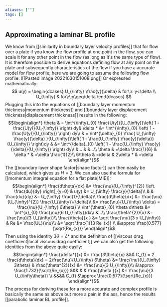 ```yaml
---
aliases: [""]
tags: []
---
```


## Approximating a laminar BL profile
We know from [[similarity in boundary layer velocity profiles]] that for flow over a plate if you know the flow profile at one point in the flow, you can scale it for any other point in the flow (as long as it's the same type of flow). It is therefore possible to derive equations defining flow at any point on the plate and subsequently characteristics of the flow if you have a accurate model for flow profile; here we are going to assume the following flow profile:
![[Pasted image 20221030151008.png]]
Or expressed mathematically:
$$ u(y) = \begin{dcases} U_{\infty} \frac{y}{\delta} & for\:\: y<\delta \\ U_{\infty}  & for\:\:y\geq\delta \end{dcases} $$
Plugging this into the equations of [[boundary layer momentum thickness|momentum thickness]] and [[boundary layer displacement thickness|displacement thickness]] results in the following:
$$\begin{align*}
\theta & = \int^{\infty}_{0} \frac{U(y)}{U_{\infty}}\left( 1 - \frac{U(y)}{U_{\infty}} \right) dy& \delta * &= \int^{\infty}_{0} \left( 1 - \frac{U(y)}{U_{\infty}} \right) dy\\
  & = \int^{\delta}_{0} \frac{ U_{\infty} \frac{y}{\delta} }{U_{\infty}}\left( 1 - \frac{U_{\infty} \frac{y}{\delta}}{U_{\infty}} \right)dy &    &= \int^{\delta}_{0} \left( 1 - \frac{U_{\infty} \frac{y}{\delta}}{U_{\infty}} \right) dy\\
&... & &...\\
\theta & =\delta \frac{1}{6} & \delta * & =\delta \frac{1}{2}\\
6\theta & =\delta  & 2\delta * & =\delta 
\end{align*}$$
The [[boundary layer shape factor|shape factor]] can then easily be calculated, which gives us $H=3$. We can also use the formula for [[momentum integral equation for a flat plate|MIE]]:  
$$\begin{align*}
\frac{d\theta}{dx} &= \frac{\nu}{U_{\infty}^{2}} \left. \frac{du}{dy} \right|_{y=0} & u(y) &= U_{\infty} \frac{y}{\delta}\\
& & \frac{du}{dy} &= U_{\infty} \frac{1}{\delta}\\
\frac{d\theta}{dx} &= \frac{\nu}{U_{\infty}^{2}}  \frac{U_{\infty}}{\delta}\\
&= \frac{\nu}{U_{\infty} \delta} = \frac{\nu}{U_{\infty} 6\theta}  \\
\int^{\theta}_{0} \theta d\theta &= \int^{x}_{0} \frac{\nu}{6 U_{\infty}}dx\\
&...\\
\frac{\theta^{2}}{x} &=  \frac{\nu}{3 U_{\infty}}\\
\frac{\theta}{x } &= \sqrt \frac{\nu}{3 x U_{\infty}} & Re &= \frac{UL}{\nu}\\
 &= \sqrt \frac{1}{3 Re_{x}}  \\
 &\approx \frac{0.577}{\sqrt{Re_{x}}}
\end{align*}$$
Then using the identity $3\theta = \delta *$ and the definition of [[viscous drag coefficient|local viscous drag coefficient]] we can also get the following identities from the above quite easily:
$$\begin{align*}
\frac{\delta*}{x} &= \frac{3\theta}{x} &&& C_{f} = 2 \frac{d\theta}{dx} = 2\frac{\nu}{U_{\infty} 6\theta} &=  \frac{\nu}{U_{\infty} 3\theta}  & \frac{\theta^{2}}{x} &=  \frac{\nu}{3 U_{\infty}}\\
&\approx \frac{1.732}{\sqrt{Re_{x}}} &&&  &  & \frac{\theta }{x} &=  \frac{\nu}{3 U_{\infty\theta}}   \\ 
&&&& C_{f} &\approx \frac{0.577}{\sqrt{Re_{x}}}
\end{align*}$$
The process for deriving these for a more accurate and complex profile is basically the same as above but more a pain in the ass, hence the results [[parabolic laminar BL profile]].